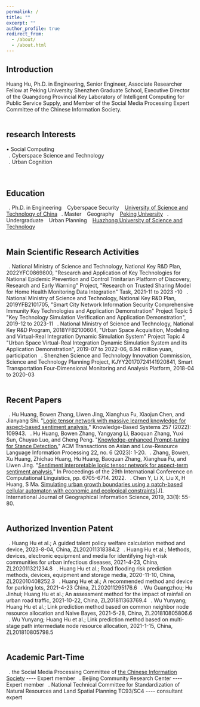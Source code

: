 ```yaml
---
permalink: /
title: ""
excerpt: ""
author_profile: true
redirect_from: 
  - /about/
  - /about.html
---
```


  
## Introduction
Huang Hu, Ph.D. in Engineering, Senior Engineer, Associate Researcher Fellow at Peking University Shenzhen Graduate School, Executive Director of the Guangdong Provincial Key Laboratory of Intelligent Computing for Public Service Supply, and Member of the Social Media Processing Expert Committee of the Chinese Information Society. 
<br/><br/>
   
## research Interests
&#x2022; Social Computing<br>
&ensp;. Cyberspace Science and Technology <br>
&ensp;. Urban Cognition<br>
<br/><br/>


## Education
&ensp;. Ph.D. in Engineering &ensp; Cyberspace Security &ensp; [University of Science and Technology of China](https://www.ustc.edu.cn/)
&ensp;. Master &ensp; Geography &ensp; [Peking University](https://www.pku.edu.cn/)
&ensp;. Undergraduate  &ensp; Urban Planning  &ensp; [Huazhong University of Science and Technology](https://www.hust.edu.cn/)
<br/><br/>


## Main Scientific Research Activities
&ensp;. National Ministry of Science and Technology, National Key R&D Plan, 2022YFC0869800, "Research and Application of Key Technologies for National Epidemic Prevention and Control Trinitarian Platform of Discovery, Research and Early Warning" Project, "Research on Trusted Sharing Model for Home Health Monitoring Data Integration" Task, 2021-11 to 2023 -10
&ensp;. National Ministry of Science and Technology, National Key R&D Plan, 2019YFB2101705, "Smart City Network Information Security Comprehensive Immunity Key Technologies and Application Demonstration" Project Topic 5 "Key Technology Simulation Verification and Application Demonstration", 2019-12 to 2023-11
&ensp;. National Ministry of Science and Technology, National Key R&D Program, 2018YFB2100604, "Urban Space Acquisition, Modeling and Virtual-Real Integration Dynamic Simulation System" Project Topic 4 "Urban Space Virtual-Real Integration Dynamic Simulation System and its Application Demonstration", 2019-07 to 2022-06, 6.94 million yuan, participation
&ensp;. Shenzhen Science and Technology Innovation Commission, Science and Technology Planning Project, KJYY20170724141920841, Smart Transportation Four-Dimensional Monitoring and Analysis Platform, 2018-04 to 2020-03
<br/><br/>


## Recent Papers
&ensp;. Hu Huang, Bowen Zhang, Liwen Jing, Xianghua Fu, Xiaojun Chen, and Jianyang Shi. "[Logic tensor network with massive learned knowledge for aspect-based sentiment analysis.](https://www.sciencedirect.com/science/article/abs/pii/S095070512201036X)" Knowledge-Based Systems 257 (2022): 109943. 
&ensp;. Hu Huang, Bowen Zhang, Yangyang Li, Baoquan Zhang, Yuxi Sun, Chuyao Luo, and Cheng Peng. "[Knowledge-enhanced Prompt-tuning for Stance Detection.](http://www.liyangyang.com/wp-content/uploads/2023/06/TALLIP23-StanceDetection-YangyangLi.pdf)" ACM Transactions on Asian and Low-Resource Language Information Processing 22, no. 6 (2023): 1-20.
&ensp;. Zhang, Bowen, Xu Huang, Zhichao Huang, Hu Huang, Baoquan Zhang, Xianghua Fu, and Liwen Jing. "[Sentiment interpretable logic tensor network for aspect-term sentiment analysis.](https://aclanthology.org/2022.coling-1.582.pdf)" In Proceedings of the 29th International Conference on Computational Linguistics, pp. 6705-6714. 2022. 
&ensp;. Chen Y, Li X, Liu X, H Huang, S Ma. [Simulating urban growth boundaries using a patch-based cellular automaton with economic and ecological constraints](https://www.tandfonline.com/doi/abs/10.1080/13658816.2018.1514119)[J]. International Journal of Geographical Information Science, 2019, 33(1): 55-80. 
<br/><br/>


## Authorized Invention Patent
&ensp;. Huang Hu et al.; A guided talent policy welfare calculation method and device, 2023-8-04, China, ZL202011318384.2
&ensp;. Huang Hu et al.; Methods, devices, electronic equipment and media for identifying high-risk communities for urban infectious diseases, 2021-4-23, China, ZL202011321234.8
&ensp;. Huang Hu et al.; Road flooding risk prediction methods, devices, equipment and storage media, 2020-11-10, China, ZL202010408252.3
&ensp;. Huang Hu et al.; A recommended method and device for parking lots, 2021-4-23 China, ZL202011295176.6
&ensp;. Wu Guangzhou; Hu Jinhui; Huang Hu et al.; An assessment method for the impact of rainfall on urban road traffic, 2021-10-22, China, ZL201811363769.4
&ensp;. Wu Yunyang; Huang Hu et al.; Link prediction method based on common neighbor node resource allocation and Naive Bayes, 2021-5-28, China, ZL201810805806.6
&ensp;. Wu Yunyang; Huang Hu et al.; Link prediction method based on multi-stage path intermediate node resource allocation, 2021-1-15, China, ZL201810805798.5
<br/><br/>

## Academic Part-Time
&ensp;. the Social Media Processing Committee of [the Chinese Information Society](https://www.cipsc.org.cn/index.aspx) ---- Expert member 
&ensp;. Beijing Community Research Center ---- Expert member
&ensp;. National Technical Committee for Standardization of Natural Resources and Land Spatial Planning TC93/SC4 ---- consultant expert
<br/><br/>
